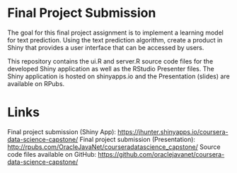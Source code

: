 # Final Project Submission

The goal for this final project assignment is to implement a learning model for text prediction. Using the text prediction algorithm, create a product in Shiny that provides a 
user interface that can be accessed by users.

This repository contains the ui.R and server.R source code files for the developed Shiny application as well as the RStudio Presenter files.
The Shiny application is hosted on shinyapps.io and the Presentation (slides) are available on RPubs.

# Links
Final project submission (Shiny App): https://jhunter.shinyapps.io/coursera-data-science-capstone/
Final project submission (Presentation): http://rpubs.com/OracleJavaNet/courseradatascience_capstone/
Source code files available on GitHub: https://github.com/oraclejavanet/coursera-data-science-capstone/

